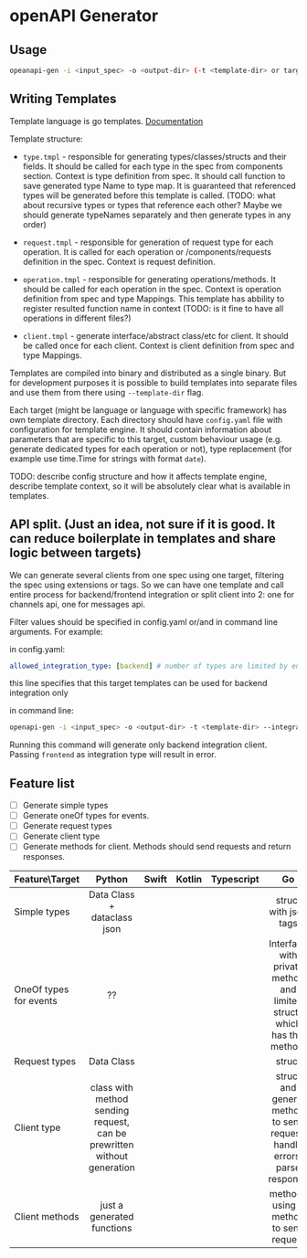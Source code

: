 # openAPI Generator

## Usage

``` bash
opeanapi-gen -i <input_spec> -o <output-dir> (-t <template-dir> or target)
```

## Writing Templates

Template language is go templates. [Documentation](https://golang.org/pkg/text/template/)

Template structure:

- `type.tmpl` - responsible for generating types/classes/structs and their fields. It should be called for each type in the spec from components section. Context is type definition from spec. It should call function to save generated type Name to type map. It is guaranteed that referenced types will be generated before this template is called. (TODO: what about recursive types or types that reference each other? Maybe we should generate typeNames separately and then generate types in any order)

- `request.tmpl` - responsible for generation of request type for each operation. It is called for each operation or /components/requests definition in the spec. Context is request definition.

- `operation.tmpl` - responsible for generating operations/methods. It should be called for each operation in the spec. Context is operation definition from spec and type Mappings. This template has abbility to register resulted function name in context (TODO: is it fine to have all operations in different files?)

- `client.tmpl` - generate interface/abstract class/etc for client. It should be called once for each client. Context is client definition from spec and type Mappings.

Templates are compiled into binary and distributed as a single binary. But for development purposes it is possible to build templates into separate files and use them from there using `--template-dir` flag.

Each target (might be language or language with specific framework) has own template directory. Each directory should have `config.yaml` file with configuration for template engine. It should contain information about parameters that are specific to this target, custom behaviour usage (e.g. generate dedicated types for each operation or not), type replacement (for example use time.Time for strings with format `date`).
<!-- We can use hardcoded values for such configuration because we have limited number of  languages to support. However I think keeping configuration and templates together is good option because templates may assume specific behaviour of engine. -->

TODO: describe config structure and how it affects template engine, describe template context, so it will be absolutely clear what is available in templates.

## API split. (Just an idea, not sure if it is good. It can reduce boilerplate in templates and share logic between targets)

We can generate several clients from one spec using one target, filtering the spec using extensions or tags. So we can have one template and call entire process for backend/frontend integration or split client into 2: one for channels api, one for messages api.

Filter values should be specified in config.yaml or/and in command line arguments. For example:

in config.yaml:

```yaml
allowed_integration_type: [backend] # number of types are limited by engine
```

this line specifies that this target templates can be used for backend integration only

in command line:

```sh
openapi-gen -i <input_spec> -o <output-dir> -t <template-dir> --integration-type backend
```

Running this command will generate only backend integration client. Passing `frontend` as integration type will result in error.

## Feature list

- [ ] Generate simple types
- [ ] Generate oneOf types for events.
- [ ] Generate request types
- [ ] Generate client type
- [ ] Generate methods for client. Methods should send requests and return responses.

| Feature\Target        | Python    | Swift | Kotlin | Typescript | Go |
|:----------------------|:---------:|:-----:|:------:|:----------:|:--:|
| Simple types          |Data Class + dataclass json|       |        |            | struct with json tags |
| OneOf types for events| ?? |       |        |            |  Interface with private method and limited structs which has this method.  |
| Request types         | Data Class       |       |        |            |struct |
| Client type           |  class with method sending request, can be prewritten without generation       |       |        |            |  struct and generic method to send request, handle errors, parse response  |
| Client methods        |   just a generated functions      |       |        |            |  methods using 1 method to send request  |
